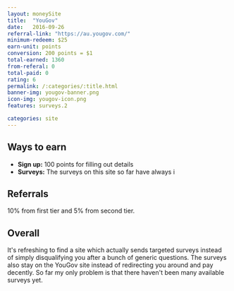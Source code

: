 ```yaml
---
layout: moneySite
title:  "YouGov"
date:   2016-09-26
referral-link: "https://au.yougov.com/"
minimum-redeem: $25
earn-unit: points
conversion: 200 points = $1
total-earned: 1360
from-referal: 0
total-paid: 0
rating: 6
permalink: /:categories/:title.html
banner-img: yougov-banner.png
icon-img: yougov-icon.png
features: surveys.2

categories: site
---
```



Ways to earn
------

* <b>Sign up:</b> 100 points for filling out details
* <b>Surveys:</b> The surveys on this site so far have always i



Referrals
-----

10% from first tier and 5% from second tier.

Overall
------

It's refreshing to find a site which actually sends targeted surveys instead of simply disqualifying you after a bunch of generic questions. The surveys also stay on the YouGov site instead of redirecting you around and pay decently. So far my only problem is that there haven't been many available surveys yet.